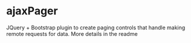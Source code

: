 ajaxPager
=========

JQuery + Bootstrap plugin to create paging controls that handle making remote requests for data. More details in the readme